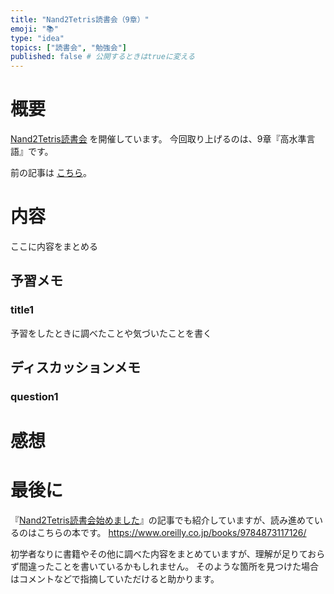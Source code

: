 ```yaml
---
title: "Nand2Tetris読書会（9章）"
emoji: "📚"
type: "idea"
topics: ["読書会", "勉強会"]
published: false # 公開するときはtrueに変える
---
```


# 概要

[Nand2Tetris読書会](https://zenn.dev/tomom1_s/articles/nand2tetris-00) を開催しています。
今回取り上げるのは、9章『高水準言語』です。

前の記事は [こちら](https://zenn.dev/tomom1_s/articles/nand2tetris-08)。

# 内容

ここに内容をまとめる

## 予習メモ

### title1

予習をしたときに調べたことや気づいたことを書く

## ディスカッションメモ

### question1

# 感想

# 最後に

『[Nand2Tetris読書会始めました](https://zenn.dev/tomom1_s/articles/nand2tetris-00)』の記事でも紹介していますが、読み進めているのはこちらの本です。
https://www.oreilly.co.jp/books/9784873117126/

初学者なりに書籍やその他に調べた内容をまとめていますが、理解が足りておらず間違ったことを書いているかもしれません。
そのような箇所を見つけた場合はコメントなどで指摘していただけると助かります。

<!-- 次の記事は [こちら](https://zenn.dev/tomom1_s/articles/nand2tetris-10)。 -->
